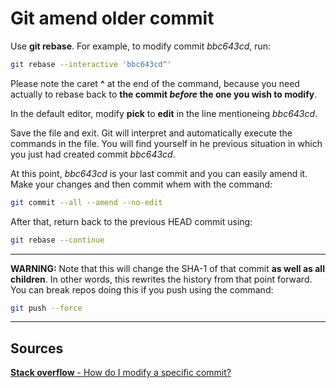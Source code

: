 # Git amend older commit

Use **git rebase**. For example, to modify commit *bbc643cd*, run:

```sh
git rebase --interactive 'bbc643cd^'
```

Please note the caret **^** at the end of the command, because you need actually to rebase back to **the commit *before* the one you wish to modify**.

In the default editor, modify **pick** to **edit** in the line mentioneing *bbc643cd*.

Save the file and exit. Git will interpret and automatically execute the commands in the file. You will find yourself in he previous situation in which you just had created commit *bbc643cd*.

At this point, *bbc643cd* is your last commit and you can easily amend it. Make your changes and then commit whem with the command:

```sh
git commit --all --amend --no-edit
```

After that, return back to the previous HEAD commit using:

```sh
git rebase --continue
```

---
**WARNING:** Note that this will change the SHA-1 of that commit **as well as all children**. In other words, this rewrites the history from that point forward. You can break repos doing this if you push using the command:

```sh
git push --force
```

---

## Sources

[**Stack overflow** - How do I modify a specific commit?](https://stackoverflow.com/questions/1186535/how-do-i-modify-a-specific-commit)

